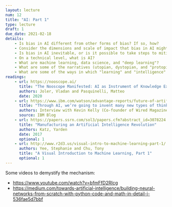 ```yaml
---
layout: lecture
num: 12 
title: "AI: Part 1"
type: lecture
draft: 1
due_date: 2021-02-18
details:
    - Is bias in AI different from other forms of bias? If so, how?
    - Consider the dimensions and scale of impact that bias in AI might have
    - Is bias in AI inevitable, or is it possible to take steps to mitigate it? What kinds of intervention do you think might help?
    - On a technical level, what is AI?
    - What are machine learning, data science, and "deep learning"?
    - What are some of the narratives (utopian, dystopian, and "protopian") surrounding AI?
    - What are some of the ways in which "learning" and "intelligence" are defined within AI?
readings:
    - url: https://nooscope.ai/
      title: "The Nooscope Manifested: AI as Instrument of Knowledge Extractivism"
      authors: Joler, Vladan and Pasquinelli, Matteo 
      date: 2020
    - url: https://www.ibm.com/watson/advantage-reports/future-of-artificial-intelligence/kevin-kelly.html
      title: "Through AI, we’re going to invent many new types of thinking"
      authors: Interview with Kevin Kelly (Co-founder of Wired Magazine)
      source: IBM Blog
    - url: https://papers.ssrn.com/sol3/papers.cfm?abstract_id=3078224
      title: "Manufacturing an Artificial Intelligence Revolution" 
      authors: Katz, Yarden
      date: 2017
      optional: 1
    - url: http://www.r2d3.us/visual-intro-to-machine-learning-part-1/
      authors: Yee, Stephanie and Chu, Tony
      title: "A Visual Introduction to Machine Learning, Part 1" 
      optional: 1
---
```


Some videos to demystify the mechanism:

* https://www.youtube.com/watch?v=bfmFfD2RIcg
* https://medium.com/towards-artificial-intelligence/building-neural-networks-from-scratch-with-python-code-and-math-in-detail-i-536fae5d7bbf